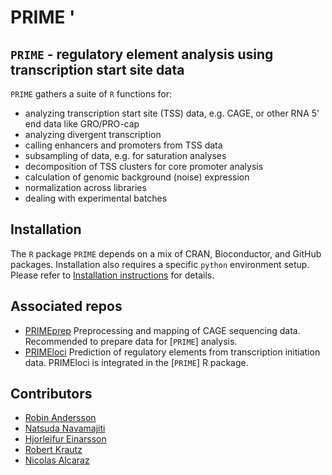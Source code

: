 # PRIME '

## `PRIME` - regulatory element analysis using transcription start site data

`PRIME` gathers a suite of `R` functions for:
* analyzing transcription start site (TSS) data, e.g. CAGE, or other RNA 5' end data like GRO/PRO-cap
* analyzing divergent transcription
* calling enhancers and promoters from TSS data
* subsampling of data, e.g. for saturation analyses
* decomposition of TSS clusters for core promoter analysis
* calculation of genomic background (noise) expression
* normalization across libraries
* dealing with experimental batches

## Installation

The `R` package `PRIME` depends on a mix of CRAN, Bioconductor, and GitHub packages. Installation also requires a specific `python` environment setup. Please refer to [Installation instructions](https://github.com/anderssonlab/PRIME/blob/main/INSTALL_PRIME.md) for details.

## Associated repos

* [PRIMEprep](https://github.com/anderssonlab/PRIMEprep) Preprocessing and mapping of CAGE sequencing data. Recommended to prepare data for [`PRIME`] analysis.
* [PRIMEloci](https://github.com/anderssonlab/PRIMEloci) Prediction of regulatory elements from transcription initiation data. PRIMEloci is integrated in the [`PRIME`] R package.

## Contributors
* [Robin Andersson](https://github.com/anderssonrobin)
* [Natsuda Navamajiti](https://github.com/natsnav)
* [Hjorleifur Einarsson](https://github.com/HjolliEin)
* [Robert Krautz](https://github.com/robertkrautz)
* [Nicolas Alcaraz](https://github.com/satroz)
